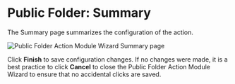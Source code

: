 # Public Folder: Summary

The Summary page summarizes the configuration of the action.

![Public Folder Action Module Wizard Summary page](/img/product_docs/accessanalyzer/12.0/admin/action/publicfolder/summary.webp)

Click **Finish** to save configuration changes. If no changes were made, it is a best practice to
click **Cancel** to close the Public Folder Action Module Wizard to ensure that no accidental clicks
are saved.
